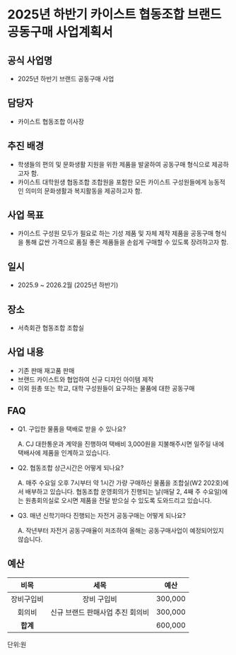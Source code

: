 2025년 하반기 카이스트 협동조합 브랜드 공동구매 사업계획서
===

## 공식 사업명
- 2025년 하반기 브랜드 공동구매 사업

## 담당자
- 카이스트 협동조합 이사장

## 추진 배경
- 학생들의 편의 및 문화생활 지원을 위한 제품을 발굴하여 공동구매 형식으로 제공하고자 함.
- 카이스트 대학원생 협동조합 조합원을 포함한 모든 카이스트 구성원들에게 능동적인 의미의 문화생활과 복지활동을 제공하고자 함.


## 사업 목표
- 카이스트 구성원 모두가 필요로 하는 기성 제품 및 자체 제작 제품을 공동구매 형식을 통해 값싼 가격으로 품질 좋은 제품들을 손쉽게 구매할 수 있도록 장려하고자 함.

## 일시
- 2025.9 ~ 2026.2월 (2025년 하반기)

## 장소
- 서측회관 협동조합 조합실

## 사업 내용
- 기존 판매 재고품 판매
- 브랜드 카이스트와 협업하여 신규 디자인 아이템 제작
- 이외 원총 또는 학교, 대학 구성원들이 요구하는 물품에 대한 공동구매

## FAQ
- Q1. 구입한 물품을 택배로 받을 수 있나요? 

    A. CJ 대한통운과 계약을 진행하여 택배비 3,000원을 지불해주시면 일주일 내에 택배사에 제품을 인계하고 있습니다. 

- Q2. 협동조합 상근시간은 어떻게 되나요?

    A. 매주 수요일 오후 7시부터 약 1시간 가량 구매하신 물품을 조합실(W2 202호)에서 배부하고 있습니다. 협동조합 운영회의가 진행되는 날(매달 2, 4째 주 수요일)에는 원총회의실로 오시면 제품을 전달 받으실 수 있도록 도와드리고 있습니다. 

- Q3. 매년 신학기마다 진행되는 자전거 공동구매는 어떻게 되나요? 

    A. 작년부터 자전거 공동구매율이 저조하여 올해는 공동구매사업이 예정되어있지 않습니다. 


## 예산

| **비목**  |      **세목**       | **예산**  |
|:-------:|:-----------------:|:-------:|
|  장비구입비  | 장비 구입비 | 300,000 |
|  회의비  | 신규 브랜드 판매사업 추진 회의비 | 300,000 |
|  **합계** |            | 600,000 |

단위:원
